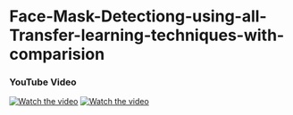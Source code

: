 # Face-Mask-Detectiong-using-all-Transfer-learning-techniques-with-comparision

### YouTube Video

[![Watch the video](https://img.youtube.com/vi/_3t8ZCRXLp8&t/0.jpg)](https://youtu.be/_3t8ZCRXLp8&t) 
[![Watch the video](https://img.youtube.com/vi/Fky6KNRe4Tc/0.jpg)](https://youtu.be/Fky6KNRe4Tc)


